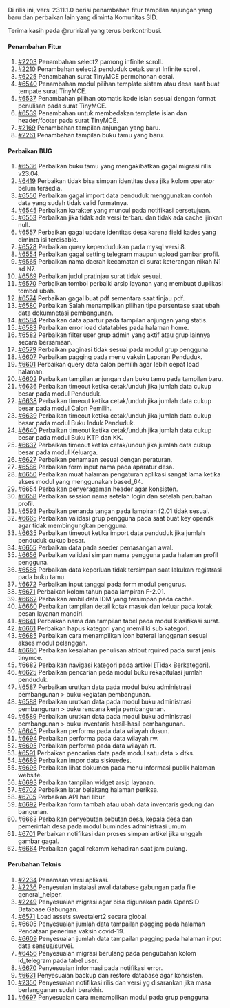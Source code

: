 Di rilis ini, versi 2311.1.0 berisi penambahan fitur tampilan anjungan yang baru dan perbaikan lain yang diminta Komunitas SID.

Terima kasih pada @ruririzal yang terus berkontribusi.

#### Penambahan Fitur

1. [#2203](https://github.com/OpenSID/premium/issues/2203) Penambahan select2 pamong infinite scroll.
2. [#2210](https://github.com/OpenSID/premium/issues/2210) Penambahan select2 penduduk cetak surat Infinite scroll.
3. [#6225](https://github.com/OpenSID/OpenSID/issues/6225) Penambahan surat TinyMCE permohonan cerai.
4. [#6540](https://github.com/OpenSID/OpenSID/issues/6540) Penambahan modul pilihan template sistem atau desa saat buat tempate surat TinyMCE.
5. [#6537](https://github.com/OpenSID/OpenSID/issues/6537) Penambahan pilihan otomatis kode isian sesuai dengan format penulisan pada surat TinyMCE.
6. [#6539](https://github.com/OpenSID/OpenSID/issues/6539) Penambahan untuk membedakan template isian dan header/footer pada surat TinyMCE.
7. [#2169](https://github.com/OpenSID/premium/issues/2169) Penambahan tampilan anjungan yang baru.
8. [#2261](https://github.com/OpenSID/premium/issues/2261) Penambahan tampilan buku tamu yang baru.

#### Perbaikan BUG

1. [#6536](https://github.com/OpenSID/OpenSID/issues/6536) Perbaikan buku tamu yang mengakibatkan gagal migrasi rilis v23.04.
2. [#6419](https://github.com/OpenSID/OpenSID/issues/6419) Perbaikan tidak bisa simpan identitas desa jika kolom operator belum tersedia.
3. [#6550](https://github.com/OpenSID/OpenSID/issues/6550) Perbaikan gagal import data penduduk menggunakan contoh data yang sudah tidak valid formatnya.
4. [#6545](https://github.com/OpenSID/OpenSID/issues/6545) Perbaikan karakter yang muncul pada notifikasi persetujuan.
5. [#6553](https://github.com/OpenSID/OpenSID/issues/6553) Perbaikan jika tidak ada versi terbaru dan tidak ada cache ijinkan null.
6. [#6557](https://github.com/OpenSID/OpenSID/issues/6557) Perbaikan gagal update identitas desa karena field kades yang diminta isi terdisable.
7. [#6528](https://github.com/OpenSID/OpenSID/issues/6528) Perbaikan query kependudukan pada mysql versi 8.
8. [#6554](https://github.com/OpenSID/OpenSID/issues/6554) Perbaikan gagal setting telegram maupun upload gambar profil.
9. [#6565](https://github.com/OpenSID/OpenSID/issues/6565) Perbaikan nama daerah kecamatan di surat keterangan nikah N1 sd N7.
10. [#6569](https://github.com/OpenSID/OpenSID/issues/6569) Perbaikan judul pratinjau surat tidak sesuai.
11. [#6570](https://github.com/OpenSID/OpenSID/issues/6570) Perbaikan tombol perbaiki arsip layanan yang membuat duplikasi tombol ubah.
12. [#6574](https://github.com/OpenSID/OpenSID/issues/6574) Perbaikan gagal buat pdf sementara saat tinjau pdf.
13. [#6580](https://github.com/OpenSID/OpenSID/issues/6580) Perbaikan Salah menampilkan pilihan tipe persentase saat ubah data dokumnetasi pembangunan.
14. [#6584](https://github.com/OpenSID/OpenSID/issues/6584) Perbaikan data apartur pada tampilan anjungan yang statis.
15. [#6583](https://github.com/OpenSID/OpenSID/issues/6583) Perbaikan error load datatables pada halaman home.
16. [#6582](https://github.com/OpenSID/OpenSID/issues/6582) Perbaikan filter user grup admin yang aktif atau grup lainnya secara bersamaan.
17. [#6579](https://github.com/OpenSID/OpenSID/issues/6579) Perbaikan paginasi tidak sesuai pada modul grup pengguna.
18. [#6607](https://github.com/OpenSID/OpenSID/issues/6607) Perbaikan pagging pada menu vaksin Laporan Penduduk.
19. [#6601](https://github.com/OpenSID/OpenSID/issues/6601) Perbaikan query data calon pemilih agar lebih cepat load halaman.
20. [#6602](https://github.com/OpenSID/OpenSID/issues/6602) Perbaikan tampilan anjungan dan buku tamu pada tampilan baru.
21. [#6636](https://github.com/OpenSID/OpenSID/issues/6636) Perbaikan timeout ketika cetak/unduh jika jumlah data cukup besar pada modul Penduduk.
22. [#6638](https://github.com/OpenSID/OpenSID/issues/6638) Perbaikan timeout ketika cetak/unduh jika jumlah data cukup besar pada modul Calon Pemilih.
23. [#6639](https://github.com/OpenSID/OpenSID/issues/6639) Perbaikan timeout ketika cetak/unduh jika jumlah data cukup besar pada modul Buku Induk Penduduk.
24. [#6640](https://github.com/OpenSID/OpenSID/issues/6640) Perbaikan timeout ketika cetak/unduh jika jumlah data cukup besar pada modul Buku KTP dan KK.
25. [#6637](https://github.com/OpenSID/OpenSID/issues/6637) Perbaikan timeout ketika cetak/unduh jika jumlah data cukup besar pada modul Keluarga.
26. [#6627](https://github.com/OpenSID/OpenSID/issues/6627) Perbaikan penamaan sesuai dengan peraturan.
27. [#6586](https://github.com/OpenSID/OpenSID/issues/6586) Perbaikan form input nama pada aparatur desa.
28. [#6650](https://github.com/OpenSID/OpenSID/issues/6650) Perbaikan muat halaman pengaturan aplikasi sangat lama ketika akses modul yang menggunakan based_64.
29. [#6654](https://github.com/OpenSID/OpenSID/issues/6654) Perbaikan penyeragaman header agar konsisten.
30. [#6658](https://github.com/OpenSID/OpenSID/issues/6658) Perbaikan session nama setelah login dan setelah perubahan profil.
31. [#6593](https://github.com/OpenSID/OpenSID/issues/6593) Perbaikan penanda tangan pada lampiran f2.01 tidak sesuai.
32. [#6665](https://github.com/OpenSID/OpenSID/issues/6665) Perbaikan validasi grup pengguna pada saat buat key opendk agar tidak membingungkan pengguna.
33. [#6635](https://github.com/OpenSID/OpenSID/issues/6635) Perbaikan timeout ketika import data penduduk jika jumlah penduduk cukup besar.
34. [#6655](https://github.com/OpenSID/OpenSID/issues/6655) Perbaikan data pada seeder pemasangan awal.
35. [#6656](https://github.com/OpenSID/OpenSID/issues/6656) Perbaikan validasi simpan nama pengguna pada halaman profil pengguna.
36. [#6585](https://github.com/OpenSID/OpenSID/issues/6585) Perbaikan data keperluan tidak tersimpan saat lakukan registrasi pada buku tamu.
37. [#6672](https://github.com/OpenSID/OpenSID/issues/6672) Perbaikan input tanggal pada form modul pengurus.
38. [#6671](https://github.com/OpenSID/OpenSID/issues/6671) Perbaikan kolom tahun pada lampiran F-2.01.
39. [#6662](https://github.com/OpenSID/OpenSID/issues/6662) Perbaikan ambil data IDM yang tersimpan pada cache.
40. [#6660](https://github.com/OpenSID/OpenSID/issues/6660) Perbaikan tampilan detail kotak masuk dan keluar pada kotak pesan layanan mandiri.
41. [#6641](https://github.com/OpenSID/OpenSID/issues/6641) Perbaikan nama dan tampilan tabel pada modul klasifikasi surat.
42. [#6661](https://github.com/OpenSID/OpenSID/issues/6661) Perbaikan hapus kategori yang memiliki sub kategori.
43. [#6685](https://github.com/OpenSID/OpenSID/issues/6685) Perbaikan cara menampilkan icon baterai langganan sesuai akses modul pelanggan.
44. [#6686](https://github.com/OpenSID/OpenSID/issues/6686) Perbaikan kesalahan penulisan atribut rquired pada surat jenis tinymce.
45. [#6682](https://github.com/OpenSID/OpenSID/issues/6682) Perbaikan navigasi kategori pada artikel [Tidak Berkategori].
46. [#6625](https://github.com/OpenSID/OpenSID/issues/6625) Perbaikan pencarian pada modul buku rekapitulasi jumlah penduduk.
47. [#6587](https://github.com/OpenSID/OpenSID/issues/6587) Perbaikan urutkan data pada modul buku administrasi pembangunan > buku kegiatan pembangunan.
48. [#6588](https://github.com/OpenSID/OpenSID/issues/6588) Perbaikan urutkan data pada modul buku administrasi pembangunan > buku rencana kerja pembangunan.
49. [#6589](https://github.com/OpenSID/OpenSID/issues/6589) Perbaikan urutkan data pada modul buku administrasi pembangunan > buku inventaris hasil-hasil pembangunan.
50. [#6645](https://github.com/OpenSID/OpenSID/issues/6645) Perbaikan performa pada data wilayah dusun.
51. [#6694](https://github.com/OpenSID/OpenSID/issues/6694) Perbaikan performa pada data wilayah rw.
52. [#6695](https://github.com/OpenSID/OpenSID/issues/6695) Perbaikan performa pada data wilayah rt.
53. [#6591](https://github.com/OpenSID/OpenSID/issues/6591) Perbaikan pencarian data pada modul satu data > dtks.
54. [#6689](https://github.com/OpenSID/OpenSID/issues/6689) Perbaikan impor data siskuedes.
55. [#6696](https://github.com/OpenSID/OpenSID/issues/6696) Perbaikan lihat dokumen pada menu informasi publik halaman website.
56. [#6693](https://github.com/OpenSID/OpenSID/issues/6693) Perbaikan tampilan widget arsip layanan.
57. [#6702](https://github.com/OpenSID/OpenSID/issues/6702) Perbaikan latar belakang halaman periksa.
58. [#6705](https://github.com/OpenSID/OpenSID/issues/6705) Perbaikan API hari libur.
59. [#6692](https://github.com/OpenSID/OpenSID/issues/6692) Perbaikan form tambah atau ubah data inventaris gedung dan bangunan.
60. [#6663](https://github.com/OpenSID/OpenSID/issues/6663) Perbaikan penyebutan sebutan desa, kepala desa dan pemerintah desa pada modul bumindes administrasi umum.
61. [#6701](https://github.com/OpenSID/OpenSID/issues/6701) Perbaikan notifikasi dan proses simpan artikel jika unggah gambar gagal.
62. [#6664](https://github.com/OpenSID/OpenSID/issues/6664) Perbaikan gagal rekamm kehadiran saat jam pulang.

#### Perubahan Teknis

1. [#2234](https://github.com/OpenSID/premium/issues/2234) Penamaan versi aplikasi.
2. [#2236](https://github.com/OpenSID/premium/issues/2236) Penyesuian instalasi awal database gabungan pada file general_helper.
3. [#2249](https://github.com/OpenSID/premium/issues/2249) Penyesuaian migrasi agar bisa digunakan pada OpenSID Database Gabungan.
4. [#6571](https://github.com/OpenSID/OpenSID/issues/6571) Load assets sweetalert2 secara global.
5. [#6605](https://github.com/OpenSID/OpenSID/issues/6605) Penyesuaian jumlah data tampailan pagging pada halaman Pendataan penerima vaksin covid-19.
6. [#6609](https://github.com/OpenSID/OpenSID/issues/6609) Penyesuaian jumlah data tampailan pagging pada halaman input data sensus/survei.
7. [#6456](https://github.com/OpenSID/OpenSID/issues/6456) Penyesuaian migrasi berulang pada pengubahan kolom id_telegram pada tabel user.
8. [#6670](https://github.com/OpenSID/OpenSID/issues/6670) Penyesuaian informasi pada notifikasi error.
9. [#6631](https://github.com/OpenSID/OpenSID/issues/6631) Penyesuaian backup dan restore database agar konsisten.
10. [#2350](https://github.com/OpenSID/premium/issues/2350) Penyesuaian notifikasi rilis dan versi yg disarankan jika masa berlangganan sudah berakhir.
11. [#6697](https://github.com/OpenSID/OpenSID/issues/6697) Penyesuaian cara menampilkan modul pada grup pengguna